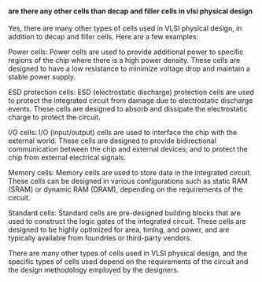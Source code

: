 #### are there any other cells than decap and filler cells in vlsi physical design

Yes, there are many other types of cells used in VLSI physical design, in addition to decap and filler cells. Here are a few examples:

Power cells: Power cells are used to provide additional power to specific regions of the chip where there is a high power density. These cells are designed to have a low resistance to minimize voltage drop and maintain a stable power supply.

ESD protection cells: ESD (electrostatic discharge) protection cells are used to protect the integrated circuit from damage due to electrostatic discharge events. These cells are designed to absorb and dissipate the electrostatic charge to protect the circuit.

I/O cells: I/O (input/output) cells are used to interface the chip with the external world. These cells are designed to provide bidirectional communication between the chip and external devices, and to protect the chip from external electrical signals.

Memory cells: Memory cells are used to store data in the integrated circuit. These cells can be designed in various configurations such as static RAM (SRAM) or dynamic RAM (DRAM), depending on the requirements of the circuit.

Standard cells: Standard cells are pre-designed building blocks that are used to construct the logic gates of the integrated circuit. These cells are designed to be highly optimized for area, timing, and power, and are typically available from foundries or third-party vendors.

There are many other types of cells used in VLSI physical design, and the specific types of cells used depend on the requirements of the circuit and the design methodology employed by the designers.
